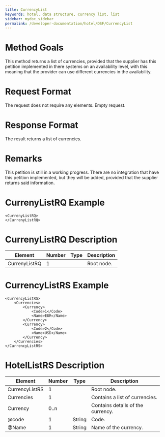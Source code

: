 ```yaml
---
title: CurrencyList
keywords: hotel, data structure, currency list, list
sidebar: mydoc_sidebar
permalink: /developer-documentation/hotel/DSF/CurrencyList
---
```




Method Goals
============

This method returns a list of currencies, provided that the supplier has
this petition implemented in there systems on an availability level,
with this meaning that the provider can use different currencies in the
availability.



Request Format
==============

The request does not require any elements. Empty request.



Response Format
===============

The result returns a list of currencies.



Remarks
=======

This petition is still in a working progress. There are no integration
that have this petition implemented, but they will be added, provided
that the supplier returns said information.



CurrenyListRQ Example
=====================

    <CurrenyListRQ>
    </CurrenyListRQ>



CurrenyListRQ Description
=========================


| **Element**			| **Number**	| **Type**	| **Description**			|
| ----------------------------- | ------------- | ------------- | ------------------------------------- |
| CurrenyListRQ			| 1          	|		| Root node.				|




CurrencyListRS Example
======================

    <CurrencyListRS>
        <Currencies>
            <Currency>
                <Code>1</Code>
                <Name>EUR</Name>
            </Currency>
            <Currency>
                <Code>2</Code>
                <Name>USD</Name>
            </Currency>
        </Currencies>
    </CurrencyListRS>



HotelListRS Description
=======================


| **Element**			| **Number**	| **Type**	| **Description**			|
| ----------------------------- | ------------- | ------------- | ------------------------------------- |
| CurrencyListRS		| 1          	|		| Root node.       			|
| Currencies 			| 1           	|		| Contains a list of currencies.	|
| Currency   			| 0..n       	|		| Contains details of the currency.	|
| @code 			| 1    		| String	| Code.    				|
| @Name 			| 1    		| String	| Name of the currency.			|



